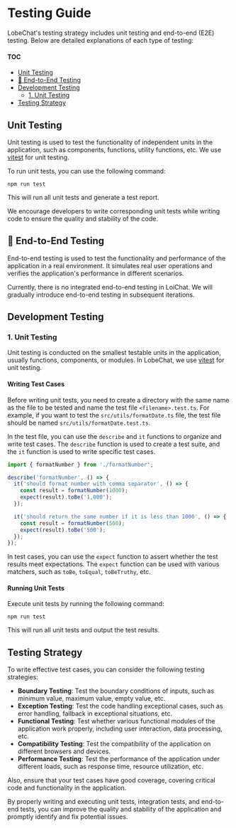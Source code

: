 # Testing Guide

LobeChat's testing strategy includes unit testing and end-to-end (E2E) testing. Below are detailed explanations of each type of testing:

#### TOC

- [Unit Testing](#unit-testing)
- [🚧 End-to-End Testing](#-end-to-end-testing)
- [Development Testing](#development-testing)
  - [1. Unit Testing](#1-unit-testing)
- [Testing Strategy](#testing-strategy)

## Unit Testing

Unit testing is used to test the functionality of independent units in the application, such as components, functions, utility functions, etc. We use [vitest][vitest-url] for unit testing.

To run unit tests, you can use the following command:

```
npm run test
```

This will run all unit tests and generate a test report.

We encourage developers to write corresponding unit tests while writing code to ensure the quality and stability of the code.

## 🚧 End-to-End Testing

End-to-end testing is used to test the functionality and performance of the application in a real environment. It simulates real user operations and verifies the application's performance in different scenarios.

Currently, there is no integrated end-to-end testing in LoiChat. We will gradually introduce end-to-end testing in subsequent iterations.

## Development Testing

### 1. Unit Testing

Unit testing is conducted on the smallest testable units in the application, usually functions, components, or modules. In LobeChat, we use [vitest][vitest-url] for unit testing.

#### Writing Test Cases

Before writing unit tests, you need to create a directory with the same name as the file to be tested and name the test file `<filename>.test.ts`. For example, if you want to test the `src/utils/formatDate.ts` file, the test file should be named `src/utils/formatDate.test.ts`.

In the test file, you can use the `describe` and `it` functions to organize and write test cases. The `describe` function is used to create a test suite, and the `it` function is used to write specific test cases.

```typescript
import { formatNumber } from './formatNumber';

describe('formatNumber', () => {
  it('should format number with comma separator', () => {
    const result = formatNumber(1000);
    expect(result).toBe('1,000');
  });

  it('should return the same number if it is less than 1000', () => {
    const result = formatNumber(500);
    expect(result).toBe('500');
  });
});
```

In test cases, you can use the `expect` function to assert whether the test results meet expectations. The `expect` function can be used with various matchers, such as `toBe`, `toEqual`, `toBeTruthy`, etc.

#### Running Unit Tests

Execute unit tests by running the following command:

```
npm run test
```

This will run all unit tests and output the test results.

## Testing Strategy

To write effective test cases, you can consider the following testing strategies:

- **Boundary Testing**: Test the boundary conditions of inputs, such as minimum value, maximum value, empty value, etc.
- **Exception Testing**: Test the code handling exceptional cases, such as error handling, fallback in exceptional situations, etc.
- **Functional Testing**: Test whether various functional modules of the application work properly, including user interaction, data processing, etc.
- **Compatibility Testing**: Test the compatibility of the application on different browsers and devices.
- **Performance Testing**: Test the performance of the application under different loads, such as response time, resource utilization, etc.

Also, ensure that your test cases have good coverage, covering critical code and functionality in the application.

By properly writing and executing unit tests, integration tests, and end-to-end tests, you can improve the quality and stability of the application and promptly identify and fix potential issues.

[vitest-url]: https://vitest.dev/

